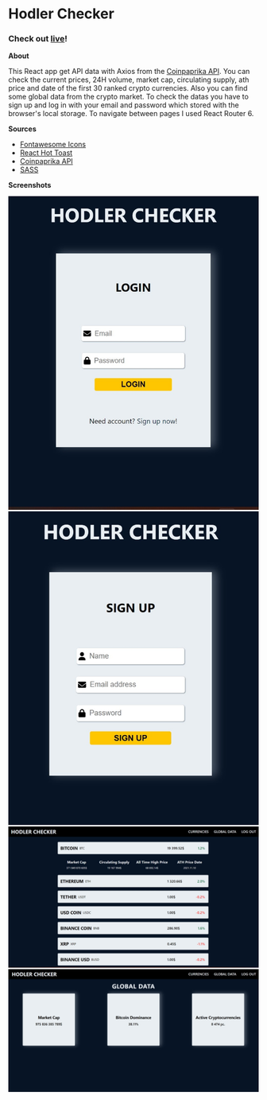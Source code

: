  <h1>Hodler Checker</h1>

 <h3>Check out <a href="https://hodler-checker.vercel.app/">live</a>!</h3>

**About**

This React app get API data with Axios from the <a href="https://api.coinpaprika.com/">Coinpaprika API</a>. You can check the current prices, 24H volume, market cap, circulating supply, ath price and date of the first 30 ranked crypto currencies. Also you can find some global data from the crypto market. To check the datas you have to sign up and log in with your email and password which stored with the browser's local storage.
To navigate between pages I used React Router 6.

**Sources**

  - <a href="https://www.npmjs.com/package/@fortawesome/react-fontawesome">Fontawesome Icons</a>
  - <a href="https://react-hot-toast.com/">React Hot Toast</a>
  - <a href="https://api.coinpaprika.com/">Coinpaprika API</a>
  - <a href="https://sass-lang.com/">SASS</a>

**Screenshots**

<img src="src/Components/Assets/Screenshots/login.jpg" alt="App screenshot">
<img src="src/Components/Assets/Screenshots/signup.jpg" alt="App screenshot">
<img src="src/Components/Assets/Screenshots/main.jpg" alt="App screenshot">
<img src="src/Components/Assets/Screenshots/Global.jpg" alt="App screenshot">